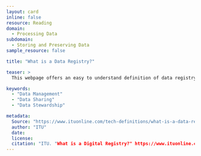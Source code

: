 ```yaml
---
layout: card
inline: false
resource: Reading
domain:
  - Processing Data
subdomain:
  - Storing and Preserving Data
sample_resource: false

title: "What is a Data Registry?"

teaser: >
  This webpage offers an easy to understand definition of data registry and describes key features, functions, and benefits of effective data registries.

keywords:
  - "Data Management"
  - "Data Sharing"
  - "Data Stewardship"

metadata:
  Source: "https://www.ituonline.com/tech-definitions/what-is-a-data-registry/"
  author: "ITU"
  date: 
  license: 
  citation: "ITU. "What is a Digital Registry?" https://www.ituonline.com/tech-definitions/what-is-a-data-registry/. Accessed 4 December 2024."
---
```

